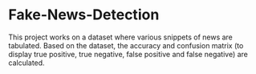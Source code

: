 # Fake-News-Detection
This project works on a dataset where various snippets of news are tabulated. Based on the dataset, the accuracy and confusion matrix (to display true positive, true negative, false positive and false negative) are calculated.
